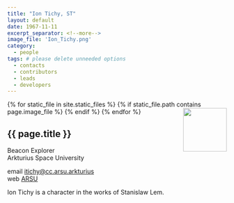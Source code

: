 ```yaml
---
title: "Ion Tichy, ST"
layout: default
date: 1967-11-11
excerpt_separator: <!--more-->
image_file: 'Ion_Tichy.png'
category:
  - people
tags: # please delete unneeded options
  - contacts
  - contributors
  - leads
  - developers
---
```


{% for static_file in site.static_files %}
  {% if static_file.path contains page.image_file %}
<img style="float: right; width: 100px;" src="{{ static_file.path | relative_url}}" />
  {% endif %}
{% endfor %}

## {{ page.title }}

Beacon Explorer  
Arkturius Space University  

email [itichy@cc.arsu.arkturius](mailto:itichy@cc.arkturius)  
web [ARSU](https://sww.arsu.arkturius)  

<!--more-->

Ion Tichy is a character in the works of Stanislaw Lem.





